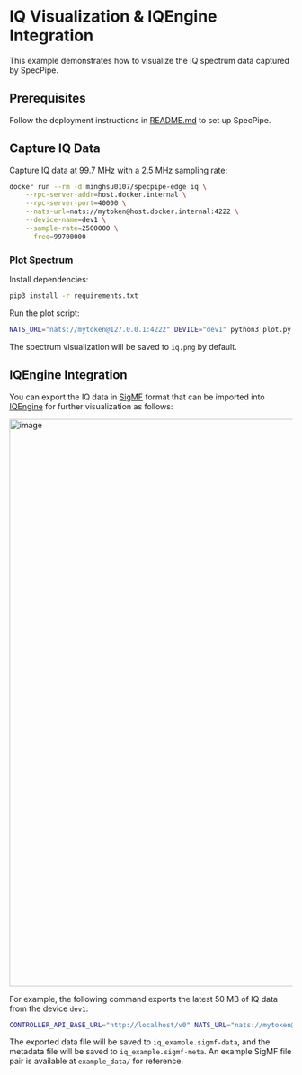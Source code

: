 # IQ Visualization & IQEngine Integration
This example demonstrates how to visualize the IQ spectrum data captured by SpecPipe.
## Prerequisites
Follow the deployment instructions in [README.md](../../README.md) to set up SpecPipe.
## Capture IQ Data
Capture IQ data at 99.7 MHz with a 2.5 MHz sampling rate:

```bash
docker run --rm -d minghsu0107/specpipe-edge iq \
    --rpc-server-addr=host.docker.internal \
    --rpc-server-port=40000 \
    --nats-url=nats://mytoken@host.docker.internal:4222 \
    --device-name=dev1 \
    --sample-rate=2500000 \
    --freq=99700000
```
### Plot Spectrum
Install dependencies:
```bash
pip3 install -r requirements.txt
```
Run the plot script:
```bash
NATS_URL="nats://mytoken@127.0.0.1:4222" DEVICE="dev1" python3 plot.py
```
The spectrum visualization will be saved to `iq.png` by default.
## IQEngine Integration
You can export the IQ data in [SigMF](https://github.com/sigmf/SigMF) format that can be imported into [IQEngine](https://iqengine.org/browser) for further visualization as follows:

<img width="1009" alt="image" src="https://github.com/ml4wireless/specpipe/assets/50090692/fdec1a06-fa4d-413e-9968-17f1e4349aad">

For example, the following command exports the latest 50 MB of IQ data from the device `dev1`:
```bash
CONTROLLER_API_BASE_URL="http://localhost/v0" NATS_URL="nats://mytoken@127.0.0.1:4222" DEVICE="dev1" python3 export.py
```
The exported data file will be saved to `iq_example.sigmf-data`, and the metadata file will be saved to `iq_example.sigmf-meta`. An example SigMF file pair is available at `example_data/` for reference.
